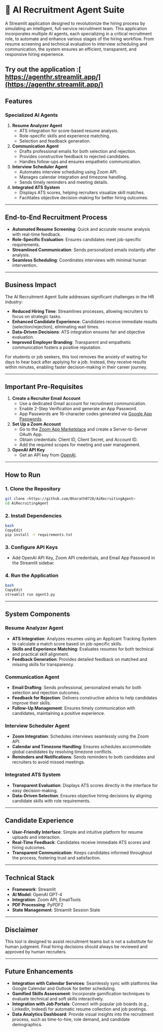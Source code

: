 # 💼 AI Recruitment Agent Suite

A Streamlit application designed to revolutionize the hiring process by simulating an intelligent, full-service recruitment team. This application incorporates multiple AI agents, each specializing in a critical recruitment role, to automate and enhance various stages of the hiring workflow. From resume screening and technical evaluation to interview scheduling and communication, the system ensures an efficient, transparent, and responsive hiring experience.

Try out the application :[ https://agenthr.streamlit.app/](https://agenthr.streamlit.app/)
---

## **Features**

### **Specialized AI Agents**

1. **Resume Analyzer Agent**
    - ATS integration for score-based resume analysis.
    - Role-specific skills and experience matching.
    - Selection and feedback generation.
2. **Communication Agent**
    - Drafts professional emails for both selection and rejection.
    - Provides constructive feedback to rejected candidates.
    - Handles follow-ups and ensures empathetic communication.
3. **Interview Scheduler Agent**
    - Automates interview scheduling using Zoom API.
    - Manages calendar integration and timezone handling.
    - Sends timely reminders and meeting details.
4. **Integrated ATS System**
    - Displays ATS scores, helping recruiters visualize skill matches.
    - Facilitates objective decision-making for better hiring outcomes.

---

## **End-to-End Recruitment Process**

- **Automated Resume Screening**: Quick and accurate resume analysis with real-time feedback.
- **Role-Specific Evaluation**: Ensures candidates meet job-specific requirements.
- **Streamlined Communication**: Sends personalized emails instantly after analysis.
- **Seamless Scheduling**: Coordinates interviews with minimal human intervention.

---

## **Business Impact**

The AI Recruitment Agent Suite addresses significant challenges in the HR industry:

- **Reduced Hiring Time**: Streamlines processes, allowing recruiters to focus on strategic tasks.
- **Enhanced Candidate Experience**: Candidates receive immediate results (selection/rejection), eliminating wait times.
- **Data-Driven Decisions**: ATS integration ensures fair and objective evaluation.
- **Improved Employer Branding**: Transparent and empathetic communication fosters a positive reputation.

For students or job seekers, this tool removes the anxiety of waiting for days to hear back after applying for a job. Instead, they receive results within minutes, enabling faster decision-making in their career journey.

---

## **Important Pre-Requisites**

1. **Create a Recruiter Email Account**
    - Use a dedicated Gmail account for recruitment communication.
    - Enable 2-Step Verification and generate an App Password.
    - App Passwords are 16-character codes generated via [Google App Passwords](https://support.google.com/accounts/answer/185833?hl=en).
2. **Set Up a Zoom Account**
    - Go to the [Zoom App Marketplace](https://marketplace.zoom.us/) and create a Server-to-Server OAuth App.
    - Obtain credentials: Client ID, Client Secret, and Account ID.
    - Add the required scopes for meeting and user management.
3. **OpenAI API Key**
    - Get an API key from [OpenAI](https://platform.openai.com/signup/).

---

## **How to Run**

### **1. Clone the Repository**

```bash
git clone <https://github.com/Bharath0726/AiRecruitingAgent>
cd AiRecruitingAgent
```

### **2. Install Dependencies**

```bash
bash
CopyEdit
pip install -r requirements.txt

```

### **3. Configure API Keys**

- Add OpenAI API Key, Zoom API credentials, and Email App Password in the Streamlit sidebar.

### **4. Run the Application**

```bash
bash
CopyEdit
streamlit run agent3.py

```

---

## **System Components**

### **Resume Analyzer Agent**

- **ATS Integration**: Analyzes resumes using an Applicant Tracking System to calculate a match score based on job-specific skills.
- **Skills and Experience Matching**: Evaluates resumes for both technical and practical skill alignment.
- **Feedback Generation**: Provides detailed feedback on matched and missing skills for transparency.

### **Communication Agent**

- **Email Drafting**: Sends professional, personalized emails for both selection and rejection outcomes.
- **Feedback for Rejection**: Delivers constructive advice to help candidates improve their skills.
- **Follow-Up Management**: Ensures timely communication with candidates, maintaining a positive experience.

### **Interview Scheduler Agent**

- **Zoom Integration**: Schedules interviews seamlessly using the Zoom API.
- **Calendar and Timezone Handling**: Ensures schedules accommodate global candidates by resolving timezone conflicts.
- **Reminders and Notifications**: Sends reminders to both candidates and recruiters to avoid missed meetings.

### **Integrated ATS System**

- **Transparent Evaluation**: Displays ATS scores directly in the interface for easy decision-making.
- **Data-Driven Selection**: Ensures objective hiring decisions by aligning candidate skills with role requirements.

---

## **Candidate Experience**

- **User-Friendly Interface**: Simple and intuitive platform for resume uploads and interaction.
- **Real-Time Feedback**: Candidates receive immediate ATS scores and hiring outcomes.
- **Transparent Communication**: Keeps candidates informed throughout the process, fostering trust and satisfaction.

---

## **Technical Stack**

- **Framework**: Streamlit
- **AI Model**: OpenAI GPT-4
- **Integration**: Zoom API, EmailTools
- **PDF Processing**: PyPDF2
- **State Management**: Streamlit Session State

---

## **Disclaimer**

This tool is designed to assist recruitment teams but is not a substitute for human judgment. Final hiring decisions should always be reviewed and approved by human recruiters.

---

## **Future Enhancements**  
- **Integration with Calendar Services**: Seamlessly sync with platforms like Google Calendar and Outlook for better scheduling.  
- **Gamified Skills Assessment**: Incorporate gamification techniques to evaluate technical and soft skills interactively.  
- **Integration with Job Portals**: Connect with popular job boards (e.g., LinkedIn, Indeed) for automatic resume collection and job postings.  
- **Data Analytics Dashboard**: Provide visual insights into the recruitment process, such as time-to-hire, role demand, and candidate demographics.  

